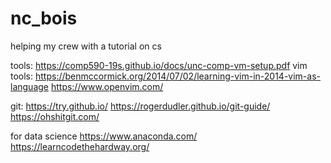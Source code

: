 # nc_bois
helping my crew with a tutorial on cs 

tools:
https://comp590-19s.github.io/docs/unc-comp-vm-setup.pdf
vim tools: 
https://benmccormick.org/2014/07/02/learning-vim-in-2014-vim-as-language
https://www.openvim.com/

git: 
https://try.github.io/
https://rogerdudler.github.io/git-guide/
https://ohshitgit.com/

for data science
https://www.anaconda.com/
https://learncodethehardway.org/
